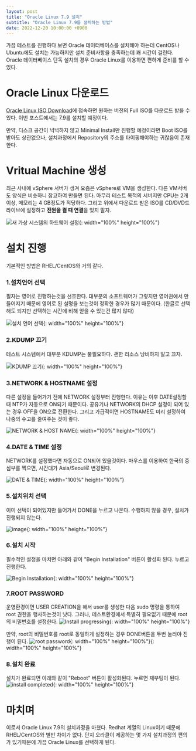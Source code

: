 ```yaml
---
layout: post
title: "Oracle Linux 7.9 설치"
subtitle: "Oracle Linux 7.9를 설치하는 방법"
date: 2022-12-20 10:00:00 +0900
---
```


가끔 테스트를 진행하다 보면 Oracle 데이터베이스를 설치해야 하는데 CentOS나 Ubuntu에도 설치는 가능하지만 
설치 준비사항을 충족하는데 꽤 시간이 걸린다. Oracle 데이터베이스 단독 설치의 경우 Oracle Linux를 이용하면 편하게 준비를 할 수 있다.

# Oracle Linux 다운로드
[Oracle Linux ISO Download](https://yum.oracle.com/oracle-linux-isos.html)에 접속하면 원하는 버전의 Full ISO를 
다운로드 받을 수 있다. 이번 포스트에서는 7.9를 설치할 예정이다.

만약, 디스크 공간이 넉넉하지 않고 Minimal Install만 진행할 예정이라면 Boot ISO를 받아도 상관없으나, 
설치과정에서 Repository의 주소를 타이핑해야하는 귀찮음이 존재한다.

# Vritual Machine 생성
최근 사내에 vSphere 서버가 생겨 요즘은 vSphere로 VM을 생성한다. 다른 VM서버도 양식은 비슷하니 참고하여 만들면 된다. 
아무리 테스트 목적의 서버지만 CPU는 2개 이상, 메모리는 4 GB정도가 적당하다. 그리고 위에서 다운로드 받은 ISO를 CD/DVD드라이브에 
설정하고 **전원을 켤 때 연결**을 잊지 말자.

![새 가상 시스템의 하드웨어 설정](https://user-images.githubusercontent.com/100823210/208561487-8be059de-d663-48de-bddb-1c091d75f1e8.png){: width="100%" height="100%"}

# 설치 진행
기본적인 방법은 RHEL/CentOS와 거의 같다. 

### 1.설치언어 선택
필자는 영어로 진행하는것을 선호한다. 대부분의 소프트웨어가 그렇지만 영어권에서 만들어지기 때문에 영어로 된 설명을 보는것이 정확한 경우가 많기 때문이다. (한글로 선택해도 되지만 선택하는 시간에 비해 얻을 수 있는건 많지 않다)

![설치 언어 선택](https://user-images.githubusercontent.com/100823210/208582677-4ef5791f-f3f3-4cbf-8999-fd4b303b5a4b.png){: width="100%" height="100%"}

### 2.KDUMP 끄기
테스트 시스템에서 대부분 KDUMP는 불필요하다. 괜한 리소스 낭비하지 말고 끄자.

![KDUMP 끄기](https://user-images.githubusercontent.com/100823210/208582872-8b3b9b49-38c6-464d-a1e2-d3fc3d026246.png){: width="100%" height="100%"}

### 3.NETWORK & HOSTNAME 설정
다른 설정을 들어가기 전에 NETWORK 설정부터 진행한다. 이유는 이후 DATE설정할때 NTP가 자동으로 ON되기 때문이다. 공유기나 NETWORK의  DHCP 설정이 되어 있는 경우 OFF을 ON으로 전환한다.
그리고 가급적이면 HOSTNAME도 미리 설정하여 나중의 수고를 줄여주는 것이 좋다.

![NETWORK & HOST NAME](https://user-images.githubusercontent.com/100823210/208582980-728eba0d-620d-4660-891d-04a684b750c4.png){: width="100%" height="100%"}

### 4.DATE & TIME 설정
NETWORK를 설정했다면 자동으로 ON되어 있을것이다. 마우스를 이용하여 한국의 중심부를 찍으면, 시간대가 Asia/Seoul로 변경된다.

![DATE & TIME](https://user-images.githubusercontent.com/100823210/208583077-50ee69f2-66d0-444b-a76f-cbeea27f4a21.png){: width="100%" height="100%"}

### 5.설치위치 선택
이미 선택이 되어있지만 들어가서 DONE을 누르고 나온다. 수행하지 않을 경우, 설치가 진행되지 않는다.

![image](https://user-images.githubusercontent.com/100823210/208583219-1e5380cc-97e1-491c-b1bb-e0ebcb962226.png){: width="100%" height="100%"}

### 6.설치 시작
필수적인 설정을 마치면 아래와 같이 "Begin Installation" 버튼이 활성화 된다. 누르고 진행한다.

![Begin Installation](https://user-images.githubusercontent.com/100823210/208583279-514181e7-62f7-49db-8e86-84bc894e61b5.png){: width="100%" height="100%"}

### 7.ROOT PASSWORD
운영환경이면 USER CREATION을 해서 user를 생성한 다음 sudo 명령을 통하여 root 권한을 행사하는것이 낫다. 그러나, 테스트환경에서 특별히 필요없기 때문에 root의 비밀번호를 설정한다.
![Install progressing](https://user-images.githubusercontent.com/100823210/208583321-653a05fe-c697-4565-b6bb-6fae1d705601.png){: width="100%" height="100%"}

만약, root의 비밀번호를 root로 동일하게 설정하는 경우 DONE버튼을 두번 눌러야 진행이 된다.
![root password](https://user-images.githubusercontent.com/100823210/208583391-8f35ab9f-8856-4ba5-b2f2-fc9daaa58143.png){: width="100%" height="100%"}{: width="100%" height="100%"}

### 8.설치 완료
설치가 완료되면 아래와 같이 "Reboot" 버튼이 활성화된다. 누르면 재부팅이 된다.
![install completed](https://user-images.githubusercontent.com/100823210/208584979-f2cb4700-59b8-45c9-9fa5-5fe955e8686b.png){: width="100%" height="100%"}

# 마치며
이로서 Oracle Linux 7.9의 설치과정을 마쳤다. Redhat 계열의 Linux이기 때문에 RHEL/CentOS와 별반 차이가 없다.
단지 오라클이 제공하는 몇 가지 설치과정의 편의가 있기때문에 가끔 Oracle Linux를 선택하게 된다.

